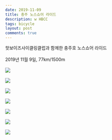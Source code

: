 ```yaml
---
date: 2019-11-09
title: 충주 노스쇼어 라이드
description: w HBCC
tags: bicycle
layout: post
comments: true
---
```


핫보이즈사이클링클럽과 함께한 충주호 노스쇼어 라이드
<br><br>
2019년 11월 9일, 77km/1500m
<br><br>
<img src="https://n2wb.files.wordpress.com/2019/11/img_3910.jpg" class="size-full wp-image-255">
<br><br>
<img src="https://n2wb.files.wordpress.com/2019/11/img_4250.jpg" class="size-full wp-image-260">
<br><br>
<img src="https://n2wb.files.wordpress.com/2019/11/img_4011.jpg" class="size-full wp-image-254">
<br><br>
<img src="https://n2wb.files.wordpress.com/2019/11/img_4038.jpg" class="size-full wp-image-256">
<br><br>
<img src="https://n2wb.files.wordpress.com/2019/11/img_4042.jpg" class="size-full wp-image-257">
<br><br>
<img src="https://n2wb.files.wordpress.com/2019/11/img_4189.jpg" class="size-full wp-image-258">
<br><br>
<img src="https://n2wb.files.wordpress.com/2019/11/img_4224.jpg" class="size-full wp-image-259">
